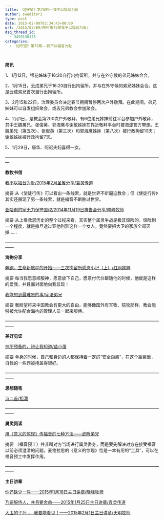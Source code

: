 ```yaml
---
title: 《@守望》第75期——我不以福音为耻
author: sweditor3
type: post
date: 2015-02-09T02:34:43+00:00
url: /2015/02/09/网刊第75期我不以福音为耻/
dsq_thread_id:
  - 3498180176
categories:
  - 《@守望》第75期——我不以福音为耻

---
```

**简讯**

1、1月12日，银花姊妹于16:20自行出拘留所，并与在外守候的弟兄姊妹会合。
  
2、1月15日，云成弟兄于16:20自行出拘留所，并与在外守候的弟兄姊妹会合。这是云成弟兄首次自行出拘留所。
  
3、2月15和22日，治理委员会决定春节期间暂停两次户外敬拜。在此期间，弟兄姊妹可以自发组织聚会，或去兄弟教会参加聚会。
  
4、2月1日，是教会第200次户外敬拜，有6位弟兄姊妹前往平台参加户外敬拜，其中王魏弟兄、张俊英、郭海鹰与谢敏姊妹在靠近敬拜平台时被海淀警方带走。王魏弟兄（第五次）、张俊英（第三次）和郭海鹰姊妹（第八次）被行政拘留10天；谢敏姊妹被行政拘留7天。
  
5、1月29日，唐华、阿迟夫妇喜得一女。

—————————————————————————————————————

**教牧书信**

[我不以福音为耻/2015年2月圣餐分享/袁灵传道][1]
  
摘要 从《使徒行传》可以看出一条线索，就是世界不断逼迫教会；但《使徒行传》其实还展现了另一条线索，就是福音不断胜过世界。

[亚哈谢的家无力保守国权/2014年11月19日祷告会分享/晓峰牧师][2]
  
摘要 从上帝救恩历史的整个过程来看，其实整个属灵争战是极其惊险的，惊险到一个程度，就是撒旦透过亚他利雅这样一个女人，竟然要把大卫的家族全部灭掉……

——————————————————————————————————————

**海拘分享**

[奔跑，生命新旅程的开始——三次拘留所感恩小记（上）/红雨姊妹][3]
  
摘要 每当我愿意顺服神，愿意放下自己，愿意付代价跟随他的时候，他就是这样的爱我，并且面对面地向我显现！

[我能想到最难忘的事/宪法弟兄][4]
  
摘要 我盼望将来中国教会有更大的自由，能够像国外有军牧、院牧那样，教会能够被允许配合海拘的管理人员一起来服侍。

——————————————————————————————————————

**美好见证**

[神所预备的，祂让我知道/盐小蛋][5]
  
摘要 单身的时候，自己和身边的人都保持着一定的“安全距离”，在这个距离里，自我的一些罪被掩盖得很好。

——————————————————————————————————————

**思想随笔**

[诗二首/祖潘][6]

——————————————————————————————————————

**属灵阅读**

[用《意义的惊现》传福音的七种方法——武昕弟兄][7]
  
摘要 （福音预工）并非叫对方当场进行属灵委身，而是要先解决对方在接受福音以前必须澄清的问题。麦格拉思的《意义的惊现》恰是一本有用的“工具”，可以在福音预工中发挥作用。

——————————————————————————————————————

**主日讲章**

[你还缺少一件——2015年1月18日主日讲章/晓峰牧师][8]
  
[乃要服侍人，并且要舍命——2015年1月25日主日讲章/袁灵传道][9]
  
[大卫的子孙……我要能看见！——2015年2月1日主日讲章/天明牧师][10]

 [1]: /2015/02/09/我不以福音为耻这福音本是神的大能文袁灵/
 [2]: /2015/02/09/亚哈谢的家无力保守国权文晓峰牧师/
 [3]: /2015/02/09/奔跑生命新旅程的开始三次拘留所感恩小记/
 [4]: /2015/02/09/我能想到最难忘的事简略版海拘之行有感文/
 [5]: /2015/02/09/神所预备的祂让我知道文盐小蛋/
 [6]: /2015/02/09/诗二首文祖潘/
 [7]: /2015/02/09/在福音预工中使用意义的惊现的7种方法文武/
 [8]: /2015/01/16/你还缺少一件2015年1月18日主日讲章晓峰牧师/
 [9]: /2015/01/24/乃要服侍人并且要舍命/
 [10]: /2015/01/30/大卫的子孙我要能看见2015年2月1日主日讲/